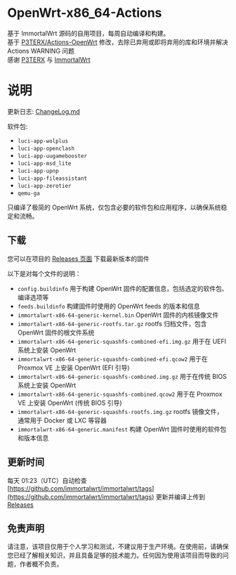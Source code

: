 # OpenWrt-x86_64-Actions

基于 ImmortalWrt 源码的自用项目，每周自动编译和构建。  
基于 [P3TERX/Actions-OpenWrt](https://github.com/P3TERX/Actions-OpenWrt) 修改，去除已弃用或即将弃用的库和环境并解决 Actions WARNING 问题  
感谢 [P3TERX](https://github.com/P3TERX) 与 [ImmortalWrt](https://github.com/immortalwrt)

# 说明
更新日志: [ChangeLog.md](ChangeLog.md)  

软件包:
- `luci-app-wolplus`
- `luci-app-openclash`
- `luci-app-uugamebooster`
- `luci-app-msd_lite`
- `luci-app-upnp`
- `luci-app-fileassistant`
- `luci-app-zerotier`
- `qemu-ga`

只编译了极简的 OpenWrt 系统，仅包含必要的软件包和应用程序，以确保系统稳定和流畅。

## 下载

您可以在项目的 [Releases 页面](https://github.com/FanxJK/OpenWrt-x86_64-Actions/releases) 下载最新版本的固件

以下是对每个文件的说明：
- `config.buildinfo` 用于构建 OpenWrt 固件的配置信息，包括选定的软件包、编译选项等
- `feeds.buildinfo` 构建固件时使用的 OpenWrt feeds 的版本和信息
- `immortalwrt-x86-64-generic-kernel.bin` OpenWrt 固件的内核镜像文件
- `immortalwrt-x86-64-generic-rootfs.tar.gz` rootfs 归档文件，包含 OpenWrt 固件的根文件系统
- `immortalwrt-x86-64-generic-squashfs-combined-efi.img.gz` 用于在 UEFI 系统上安装 OpenWrt
- `immortalwrt-x86-64-generic-squashfs-combined-efi.qcow2` 用于在 Proxmox VE 上安装 OpenWrt (EFI 引导)
- `immortalwrt-x86-64-generic-squashfs-combined.img.gz` 用于在传统 BIOS 系统上安装 OpenWrt
- `immortalwrt-x86-64-generic-squashfs-combined.qcow2` 用于在 Proxmox VE 上安装 OpenWrt (传统 BIOS 引导)
- `immortalwrt-x86-64-generic-squashfs-rootfs.img.gz` rootfs 镜像文件，通常用于 Docker 或 LXC 等容器
- `immortalwrt-x86-64-generic.manifest` 构建 OpenWrt 固件时使用的软件包和版本信息


## 更新时间

每天 01:23（UTC）自动检查 [https://github.com/immortalwrt/immortalwrt/tags](https://github.com/immortalwrt/immortalwrt/tags) 更新并编译上传到 [Releases](https://github.com/FanxJK/OpenWrt-x86_64-Actions/releases)  

## 免责声明

请注意，该项目仅用于个人学习和测试，不建议用于生产环境。在使用前，请确保您已经了解相关知识，并且具备足够的技术能力。任何因为使用该项目而导致的问题，作者概不负责。
